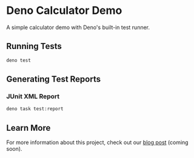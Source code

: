 # Deno Calculator Demo

A simple calculator demo with Deno's built-in test runner.

## Running Tests

```bash
deno test
```

## Generating Test Reports

### JUnit XML Report

```bash
deno task test:report
```

## Learn More

For more information about this project, check out our
[blog post](https://example.com/blog-post) (coming soon).
